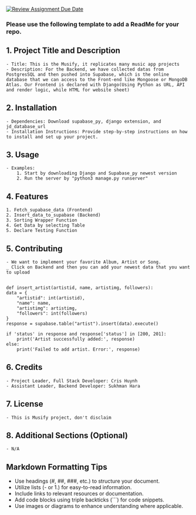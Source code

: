 [![Review Assignment Due Date](https://classroom.github.com/assets/deadline-readme-button-24ddc0f5d75046c5622901739e7c5dd533143b0c8e959d652212380cedb1ea36.svg)](https://classroom.github.com/a/545oUMxH)

### Please use the following template to add a ReadMe for your repo.

## 1. Project Title and Description
    - Title: This is the Musify, it replicates many music app projects
    - Description: For the Backend, we have collected datas from PostgresSQL and then pushed into Supabase, which is the online database that we can access to the Front-end like Mongoose or MongoDB Atlas. Our Frontend is declared with Django(Using Python as URL, API and render logic, while HTML for website sheet)
## 2. Installation
    - Dependencies: Download supabase_py, django extension, and jd_database_url
    - Installation Instructions: Provide step-by-step instructions on how to install and set up your project.
## 3. Usage
    - Examples: 
        1. Start by downloading Django and Supabase_py newest version
        2. Run the server by "python3 manage.py runserver"
## 4. Features
    1. Fetch_supabase_data (Frontend)
    2. Insert_data_to_supabase (Backend)
    3. Sorting Wrapper Function
    4. Get Data by selecting Table 
    5. Declare Testing Function
## 5. Contributing
    - We want to implement your favorite Album, Artist or Song. 
    _ Click on Backend and then you can add your newest data that you want to upload
    

    def insert_artist(artistid, name, artistimg, followers):
    data = {
        "artistid": int(artistid),
        "name": name,
        "artistimg": artistimg, 
        "followers": int(followers)
    }
    response = supabase.table("artist").insert(data).execute()  

    if 'status' in response and response['status'] in [200, 201]:
        print('Artist successfully added:', response)
    else:
        print('Failed to add artist. Error:', response)

        
## 6. Credits
    - Project Leader, Full Stack Developer: Cris Huynh
    - Assistant Leader, Backend Developer: Sukhman Hara
## 7. License
    - This is Musify project, don't disclaim 
## 8. Additional Sections (Optional)
    - N/A

## Markdown Formatting Tips
  - Use headings (#, ##, ###, etc.) to structure your document.
  - Utilize lists (- or 1.) for easy-to-read information.
  - Include links to relevant resources or documentation.
  - Add code blocks using triple backticks (```) for code snippets.
  - Use images or diagrams to enhance understanding where applicable.
